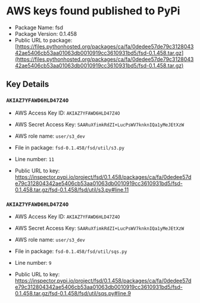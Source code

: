 # AWS keys found published to PyPi

* Package Name: fsd
* Package Version: 0.1.458
* Public URL to package: [https://files.pythonhosted.org/packages/ca/fa/0dedee57de79c312804342ae5406cb53aa01063db0010919cc3610931bd5/fsd-0.1.458.tar.gz](https://files.pythonhosted.org/packages/ca/fa/0dedee57de79c312804342ae5406cb53aa01063db0010919cc3610931bd5/fsd-0.1.458.tar.gz)

## Key Details

### `AKIAZ7YFAWD6HLD47Z4O`

* AWS Access Key ID: `AKIAZ7YFAWD6HLD47Z4O`
* AWS Secret Access Key: `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` 
* AWS role name: `user/s3_dev`
* File in package: `fsd-0.1.458/fsd/util/s3.py`
* Line number: `11`

* Public URL to key: https://inspector.pypi.io/project/fsd/0.1.458/packages/ca/fa/0dedee57de79c312804342ae5406cb53aa01063db0010919cc3610931bd5/fsd-0.1.458.tar.gz/fsd-0.1.458/fsd/util/s3.py#line.11



### `AKIAZ7YFAWD6HLD47Z4O`

* AWS Access Key ID: `AKIAZ7YFAWD6HLD47Z4O`
* AWS Secret Access Key: `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` 
* AWS role name: `user/s3_dev`
* File in package: `fsd-0.1.458/fsd/util/sqs.py`
* Line number: `9`

* Public URL to key: https://inspector.pypi.io/project/fsd/0.1.458/packages/ca/fa/0dedee57de79c312804342ae5406cb53aa01063db0010919cc3610931bd5/fsd-0.1.458.tar.gz/fsd-0.1.458/fsd/util/sqs.py#line.9


